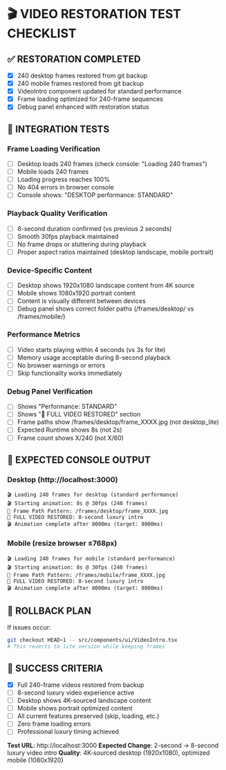 # 🎬 VIDEO RESTORATION TEST CHECKLIST

## ✅ RESTORATION COMPLETED
- [x] 240 desktop frames restored from git backup
- [x] 240 mobile frames restored from git backup  
- [x] VideoIntro component updated for standard performance
- [x] Frame loading optimized for 240-frame sequences
- [x] Debug panel enhanced with restoration status

## 🧪 INTEGRATION TESTS

### Frame Loading Verification
- [ ] Desktop loads 240 frames (check console: "Loading 240 frames")
- [ ] Mobile loads 240 frames
- [ ] Loading progress reaches 100%
- [ ] No 404 errors in browser console
- [ ] Console shows: "DESKTOP performance: STANDARD"

### Playback Quality Verification  
- [ ] 8-second duration confirmed (vs previous 2 seconds)
- [ ] Smooth 30fps playback maintained
- [ ] No frame drops or stuttering during playback
- [ ] Proper aspect ratios maintained (desktop landscape, mobile portrait)

### Device-Specific Content
- [ ] Desktop shows 1920x1080 landscape content from 4K source  
- [ ] Mobile shows 1080x1920 portrait content
- [ ] Content is visually different between devices
- [ ] Debug panel shows correct folder paths (/frames/desktop/ vs /frames/mobile/)

### Performance Metrics
- [ ] Video starts playing within 4 seconds (vs 3s for lite)
- [ ] Memory usage acceptable during 8-second playback
- [ ] No browser warnings or errors
- [ ] Skip functionality works immediately

### Debug Panel Verification
- [ ] Shows "Performance: STANDARD" 
- [ ] Shows "🎉 FULL VIDEO RESTORED" section
- [ ] Frame paths show /frames/desktop/frame_XXXX.jpg (not desktop_lite)
- [ ] Expected Runtime shows 8s (not 2s)
- [ ] Frame count shows X/240 (not X/60)

## 🎯 EXPECTED CONSOLE OUTPUT

### Desktop (http://localhost:3000)
```
🎬 Loading 240 frames for desktop (standard performance)
🎬 Starting animation: 8s @ 30fps (240 frames)
📂 Frame Path Pattern: /frames/desktop/frame_XXXX.jpg
🎉 FULL VIDEO RESTORED: 8-second luxury intro
🎬 Animation complete after 8000ms (target: 8000ms)
```

### Mobile (resize browser ≤768px)  
```
🎬 Loading 240 frames for mobile (standard performance)
🎬 Starting animation: 8s @ 30fps (240 frames)
📂 Frame Path Pattern: /frames/mobile/frame_XXXX.jpg
🎉 FULL VIDEO RESTORED: 8-second luxury intro
🎬 Animation complete after 8000ms (target: 8000ms)
```

## 🚨 ROLLBACK PLAN
If issues occur:
```bash
git checkout HEAD~1 -- src/components/ui/VideoIntro.tsx
# This reverts to lite version while keeping frames
```

## 🎉 SUCCESS CRITERIA
- [x] Full 240-frame videos restored from backup
- [ ] 8-second luxury video experience active  
- [ ] Desktop shows 4K-sourced landscape content
- [ ] Mobile shows portrait optimized content
- [ ] All current features preserved (skip, loading, etc.)
- [ ] Zero frame loading errors
- [ ] Professional luxury timing achieved

**Test URL**: http://localhost:3000
**Expected Change**: 2-second → 8-second luxury video intro
**Quality**: 4K-sourced desktop (1920x1080), optimized mobile (1080x1920) 
